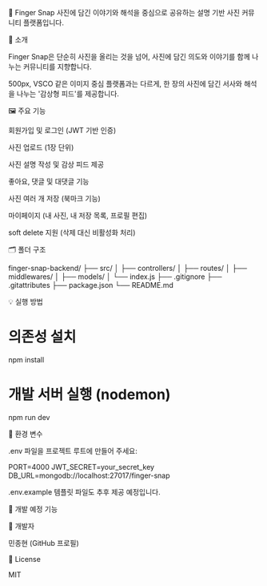 📸 Finger Snap
사진에 담긴 이야기와 해석을 중심으로 공유하는 설명 기반 사진 커뮤니티 플랫폼입니다.

📌 소개

Finger Snap은 단순히 사진을 올리는 것을 넘어,
사진에 담긴 의도와 이야기를 함께 나누는 커뮤니티를 지향합니다.

500px, VSCO 같은 이미지 중심 플랫폼과는 다르게,
한 장의 사진에 담긴 서사와 해석을 나누는 '감상형 피드'를 제공합니다.

🖼️ 주요 기능

회원가입 및 로그인 (JWT 기반 인증)

사진 업로드 (1장 단위)

사진 설명 작성 및 감상 피드 제공

좋아요, 댓글 및 대댓글 기능

사진 여러 개 저장 (북마크 기능)

마이페이지 (내 사진, 내 저장 목록, 프로필 편집)

soft delete 지원 (삭제 대신 비활성화 처리)

🗂️ 폴더 구조

finger-snap-backend/
├── src/
│ ├── controllers/
│ ├── routes/
│ ├── middlewares/
│ ├── models/
│ └── index.js
├── .gitignore
├── .gitattributes
├── package.json
└── README.md

💡 실행 방법

# 의존성 설치

npm install

# 개발 서버 실행 (nodemon)

npm run dev

🔧 환경 변수

.env 파일을 프로젝트 루트에 만들어 주세요:

PORT=4000
JWT_SECRET=your_secret_key
DB_URL=mongodb://localhost:27017/finger-snap

.env.example 템플릿 파일도 추후 제공 예정입니다.

🚧 개발 예정 기능

👤 개발자

민종현 (GitHub 프로필)

📄 License

MIT
